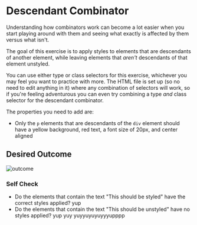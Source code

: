 # Descendant Combinator
Understanding how combinators work can become a lot easier when you start playing around with them and seeing what exactly is affected by them versus what isn't.

The goal of this exercise is to apply styles to elements that are descendants of another element, while leaving elements that *aren't* descendants of that element unstyled.

You can use either type or class selectors for this exercise, whichever you may feel you want to practice with more. The HTML file is set up (so no need to edit anything in it) where any combination of selectors will work, so if you're feeling adventurous you can even try combining a type *and* class selector for the descendant combinator.

The properties you need to add are:

* Only the `p` elements that are descendants of the `div` element should have a yellow background, red text, a font size of 20px, and center aligned

## Desired Outcome
![outcome](https://user-images.githubusercontent.com/70952936/131268923-75916744-d57f-4609-92f0-4f7ce031726a.png)


### Self Check
- Do the elements that contain the text "This should be styled" have the correct styles applied? yup
- Do the elements that contain the text "This should be unstyled" have no styles applied? yup yuy yuyyuyuyuyyyupppp
